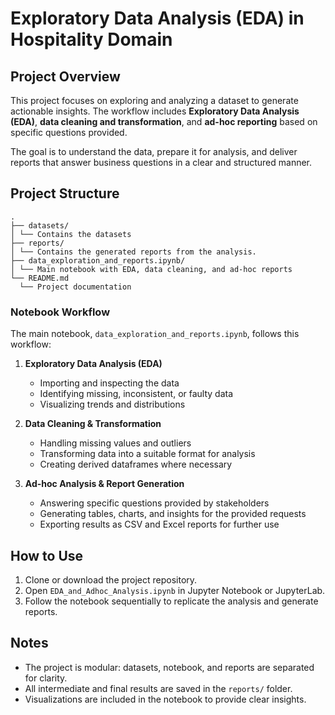 # Exploratory Data Analysis (EDA) in Hospitality Domain

## Project Overview
This project focuses on exploring and analyzing a dataset to generate actionable insights. The workflow includes **Exploratory Data Analysis (EDA)**, **data cleaning and transformation**, and **ad-hoc reporting**
based on specific questions provided.

The goal is to understand the data, prepare it for analysis, and deliver reports that answer business questions in a clear and structured manner.

## Project Structure
```
.
├── datasets/
│ └── Contains the datasets
├── reports/
│ └── Contains the generated reports from the analysis.
├── data_exploration_and_reports.ipynb/
│ └── Main notebook with EDA, data cleaning, and ad-hoc reports
└── README.md
  └── Project documentation
```

### Notebook Workflow
The main notebook, `data_exploration_and_reports.ipynb`, follows this workflow:

1. **Exploratory Data Analysis (EDA)**
   - Importing and inspecting the data
   - Identifying missing, inconsistent, or faulty data
   - Visualizing trends and distributions

2. **Data Cleaning & Transformation**
   - Handling missing values and outliers
   - Transforming data into a suitable format for analysis
   - Creating derived dataframes where necessary

3. **Ad-hoc Analysis & Report Generation**
   - Answering specific questions provided by stakeholders
   - Generating tables, charts, and insights for the provided requests
   - Exporting results as CSV and Excel reports for further use

## How to Use
1. Clone or download the project repository.
2. Open `EDA_and_Adhoc_Analysis.ipynb` in Jupyter Notebook or JupyterLab.
3. Follow the notebook sequentially to replicate the analysis and generate reports.

## Notes
- The project is modular: datasets, notebook, and reports are separated for clarity.
- All intermediate and final results are saved in the `reports/` folder.
- Visualizations are included in the notebook to provide clear insights.
